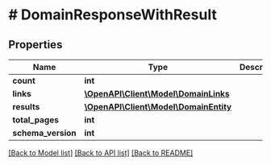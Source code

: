 # # DomainResponseWithResult

## Properties

Name | Type | Description | Notes
------------ | ------------- | ------------- | -------------
**count** | **int** |  | [optional]
**links** | [**\OpenAPI\Client\Model\DomainLinks**](DomainLinks.md) |  | [optional]
**results** | [**\OpenAPI\Client\Model\DomainEntity**](DomainEntity.md) |  |
**total_pages** | **int** |  | [optional]
**schema_version** | **int** |  |

[[Back to Model list]](../../README.md#models) [[Back to API list]](../../README.md#endpoints) [[Back to README]](../../README.md)
